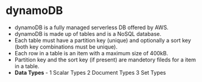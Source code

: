 # dynamoDB
* dynamoDB is a fully managed serverless DB offered by AWS.
* dynamoDB is made up of tables and is a NoSQL database.
* Each table must have a partition key (unique) and optionally a sort key (both key combinations must be unique).
* Each row in a table is an item with a maximum size of 400kB.
* Partition key and the sort key (if present) are mandetory fileds for a item in a table.
* **Data Types** -
  1 Scalar Types
  2 Document Types
  3 Set Types 
